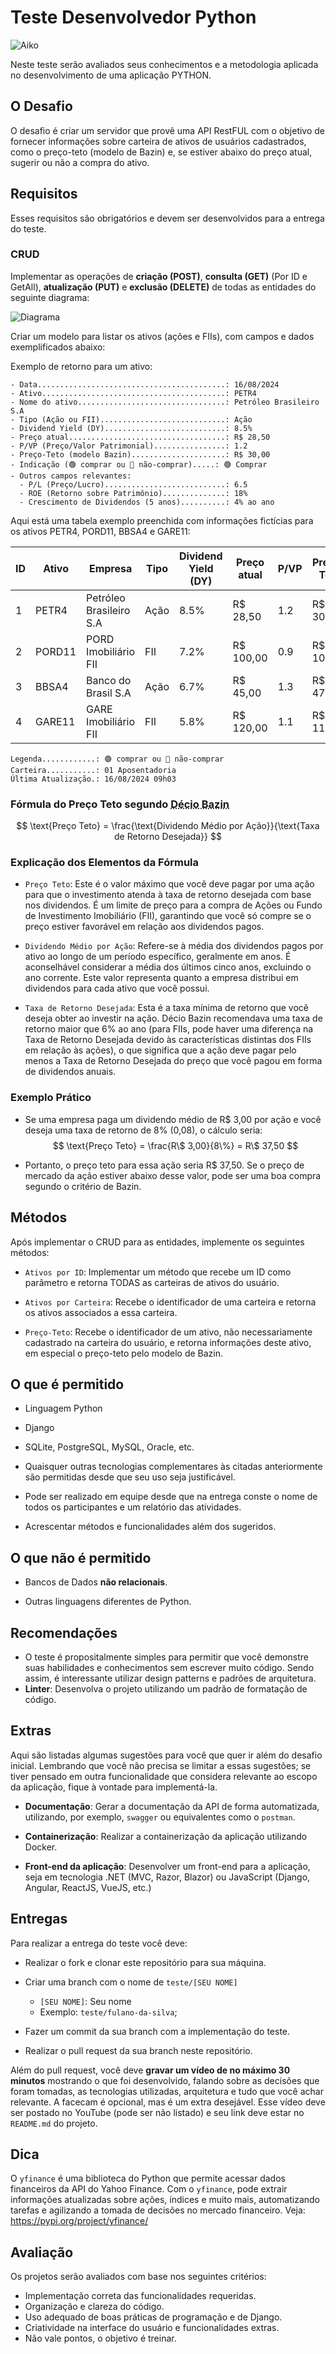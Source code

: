 # Teste Desenvolvedor Python

![Aiko](imagens/logo.png)

Neste teste serão avaliados seus conhecimentos e a metodologia aplicada no desenvolvimento de uma aplicação PYTHON.

## O Desafio

O desafio é criar um servidor que provê uma API RestFUL com o objetivo de fornecer informações sobre carteira de ativos de usuários cadastrados, como o preço-teto (modelo de Bazin) e, se estiver abaixo do preço atual, sugerir ou não a compra do ativo.

## Requisitos

Esses requisitos são obrigatórios e devem ser desenvolvidos para a entrega do teste.

### CRUD

Implementar as operações de **criação (POST)**, **consulta (GET)** (Por ID e GetAll), **atualização (PUT)** e **exclusão (DELETE)** de todas as entidades do seguinte diagrama:

![Diagrama](imagens/diagrama.png)

Criar um modelo para listar os ativos (ações e FIIs), com campos e dados exemplificados abaixo:

Exemplo de retorno para um ativo:
```
- Data..........................................: 16/08/2024
- Ativo.........................................: PETR4
- Nome do ativo.................................: Petróleo Brasileiro S.A
- Tipo (Ação ou FII)............................: Ação
- Dividend Yield (DY)...........................: 8.5%
- Preço atual...................................: R$ 28,50
- P/VP (Preço/Valor Patrimonial)................: 1.2
- Preço-Teto (modelo Bazin).....................: R$ 30,00
- Indicação (🟢 comprar ou 🔴 não-comprar).....: 🟢 Comprar
- Outros campos relevantes:
  - P/L (Preço/Lucro)...........................: 6.5
  - ROE (Retorno sobre Patrimônio)..............: 18%
  - Crescimento de Dividendos (5 anos)..........: 4% ao ano
```
Aqui está uma tabela exemplo preenchida com informações fictícias para os ativos PETR4, PORD11, BBSA4 e GARE11:

| **ID** | **Ativo** | **Empresa**             | **Tipo** | **Dividend Yield (DY)** | **Preço atual** | **P/VP** | **Preço-Teto** | **Indicação** | **P/L** | **ROE** |
| ------ | --------- | ----------------------- | -------- | ----------------------- | --------------- | -------- | -------------- | ------------- | ------- | ------- |
| 1      | PETR4     | Petróleo Brasileiro S.A | Ação     | 8.5%                    | R$ 28,50        | 1.2      | R$ 30,00       | 🟢             | 6.5     | 18%     |
| 2      | PORD11    | PORD Imobiliário FII    | FII      | 7.2%                    | R$ 100,00       | 0.9      | R$ 105,00      | 🟢             | 10.0    | 12%     |
| 3      | BBSA4     | Banco do Brasil S.A     | Ação     | 6.7%                    | R$ 45,00        | 1.3      | R$ 47,00       | 🟢             | 8.0     | 15%     |
| 4      | GARE11    | GARE Imobiliário FII    | FII      | 5.8%                    | R$ 120,00       | 1.1      | R$ 115,00      | 🔴             | 12.0    | 10%     |

````
Legenda............: 🟢 comprar ou 🔴 não-comprar
Carteira...........: 01 Aposentadoria
Última Atualização.: 16/08/2024 09h03
````
### Fórmula do Preço Teto segundo <abbr title="Veja livro Faça Fortuna com Ações, Antes que seja Tarde">Décio Bazin</abbr>

$$
\text{Preço Teto} = \frac{\text{Dividendo Médio por Ação}}{\text{Taxa de Retorno Desejada}}
$$

### Explicação dos Elementos da Fórmula
* `Preço Teto`:
Este é o valor máximo que você deve pagar por uma ação para que o investimento atenda à taxa de retorno desejada com base nos dividendos. É um limite de preço para a compra de Ações ou Fundo de Investimento Imobiliário (FII), garantindo que você só compre se o preço estiver favorável em relação aos dividendos pagos.

* `Dividendo Médio por Ação`:
Refere-se à média dos dividendos pagos por ativo ao longo de um período específico, geralmente em anos. É aconselhável considerar a média dos últimos cinco anos, excluindo o ano corrente. Este valor representa quanto a empresa distribui em dividendos para cada ativo que você possui.

* `Taxa de Retorno Desejada`:
Esta é a taxa mínima de retorno que você deseja obter ao investir na ação. Décio Bazin recomendava uma taxa de retorno maior que 6% ao ano (para FIIs, pode haver uma diferença na Taxa de Retorno Desejada devido às características distintas dos FIIs em relação às ações), o que significa que a ação deve pagar pelo menos a Taxa de Retorno Desejada do preço que você pagou em forma de dividendos anuais.

<!--![Preço-Teto](imagens/preco-teto.png)/-->

### Exemplo Prático
- Se uma empresa paga um dividendo médio de R$ 3,00 por ação e você deseja uma taxa de retorno de 8% (0,08), o cálculo seria:
$$
\text{Preço Teto} = \frac{R\$ 3,00}{8\%} = R\$  37,50
$$

- Portanto, o preço teto para essa ação seria R$ 37,50. Se o preço de mercado da ação estiver abaixo desse valor, pode ser uma boa compra segundo o critério de Bazin.

## Métodos

Após implementar o CRUD para as entidades, implemente os seguintes métodos:

* `Ativos por ID`: Implementar um método que recebe um ID como parâmetro e retorna TODAS as carteiras de ativos do usuário.

* `Ativos por Carteira`: Recebe o identificador de uma carteira e retorna os ativos associados a essa carteira.

* `Preço-Teto`: Recebe o identificador de um ativo, não necessariamente cadastrado na carteira do usuário, e retorna informações deste ativo, em especial o preço-teto pelo modelo de Bazin.

## O que é permitido

* Linguagem Python

* Django

* SQLite, PostgreSQL, MySQL, Oracle, etc.

* Quaisquer outras tecnologias complementares às citadas anteriormente são permitidas desde que seu uso seja justificável.

* Pode ser realizado em equipe desde que na entrega conste o nome de todos os participantes e um relatório das atividades.

* Acrescentar métodos e funcionalidades além dos sugeridos.

## O que não é permitido

* Bancos de Dados **não relacionais**.
  
* Outras linguagens diferentes de Python.

## Recomendações

* O teste é propositalmente simples para permitir que você demonstre suas habilidades e conhecimentos sem escrever muito código. Sendo assim, é interessante utilizar design patterns e padrões de arquitetura.
* **Linter**: Desenvolva o projeto utilizando um padrão de formatação de código.

## Extras

Aqui são listadas algumas sugestões para você que quer ir além do desafio inicial. Lembrando que você não precisa se limitar a essas sugestões; se tiver pensado em outra funcionalidade que considera relevante ao escopo da aplicação, fique à vontade para implementá-la.

* **Documentação**: Gerar a documentação da API de forma automatizada, utilizando, por exemplo, `swagger` ou equivalentes como o `postman`.

* **Containerização**: Realizar a containerização da aplicação utilizando Docker.

* **Front-end da aplicação**: Desenvolver um front-end para a aplicação, seja em tecnologia .NET (MVC, Razor, Blazor) ou JavaScript (Django, Angular, ReactJS, VueJS, etc.)

## Entregas

Para realizar a entrega do teste você deve:

* Realizar o fork e clonar este repositório para sua máquina.
  
* Criar uma branch com o nome de `teste/[SEU NOME]`
  * `[SEU NOME]`: Seu nome
  * Exemplo: `teste/fulano-da-silva`;
  
* Fazer um commit da sua branch com a implementação do teste.
  
* Realizar o pull request da sua branch neste repositório.

Além do pull request, você deve **gravar um vídeo de no máximo 30 minutos** mostrando o que foi desenvolvido, falando sobre as decisões que foram tomadas, as tecnologias utilizadas, arquitetura e tudo que você achar relevante. A facecam é opcional, mas é um extra desejável. Esse vídeo deve ser postado no YouTube (pode ser não listado) e seu link deve estar no `README.md` do projeto.

## Dica

O `yfinance` é uma biblioteca do Python que permite acessar dados financeiros da API do Yahoo Finance. Com o `yfinance`, pode extrair informações atualizadas sobre ações, índices e muito mais, automatizando tarefas e agilizando a tomada de decisões no mercado financeiro. 
Veja: https://pypi.org/project/yfinance/

## Avaliação

Os projetos serão avaliados com base nos seguintes critérios:
- Implementação correta das funcionalidades requeridas.
- Organização e clareza do código.
- Uso adequado de boas práticas de programação e de Django.
- Criatividade na interface do usuário e funcionalidades extras.
- Não vale pontos, o objetivo é treinar.